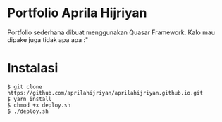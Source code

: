 Portfolio Aprila Hijriyan
=====

Portfolio sederhana dibuat menggunakan Quasar Framework.
Kalo mau dipake juga tidak apa apa :"

Instalasi
=====

```
$ git clone https://github.com/aprilahijriyan/aprilahijriyan.github.io.git
$ yarn install
$ chmod +x deploy.sh
$ ./deploy.sh
```
